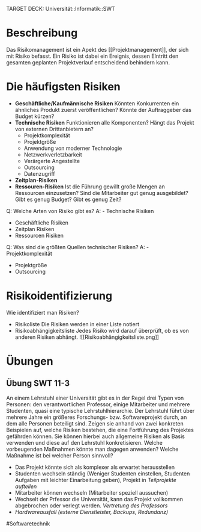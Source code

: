 TARGET DECK: Universität::Informatik::SWT

# Beschreibung
Das Risikomanagement ist ein Apekt des [[Projektmanagement]], der sich mit Risiko befasst.
Ein Risiko ist dabei ein Ereignis, dessen EIntritt den gesamten geplanten Projektverlauf entscheidend behindern kann.

# Die häufigsten Risiken
- **Geschäftliche/Kaufmännische Risiken**
Könnten Konkurrenten ein ähnliches Produkt zuerst veröffentlichen?
Könnte der Auftraggeber das Budget kürzen?
- **Technische Risiken**
Funktionieren alle Komponenten?
Hängt das Projekt von externen Drittanbietern an?
  - Projektkomplexität
  - Projektgröße
  - Anwendung von moderner Technologie
  - Netzwerkverletzbarkeit
  - Verärgerte Angestellte
  - Outsourcing
  - Datenzugriff
- **Zeitplan-Risiken**
- **Ressouren-Risiken**
Ist die Führung gewillt große Mengen an Ressourcen einzusetzen?
Sind die Mitarbeiter gut genug ausgebildet?
Gibt es genug Budget?
Gibt es genug Zeit?


Q: Welche Arten von Risiko gibt es?
A: - Technische Risiken
- Geschäftliche Risiken
- Zeitplan Risiken
- Ressourcen Risiken
<!--ID: 1645260973510-->


Q: Was sind die größten Quellen technischer Risiken?
A: - Projektkomplexität
- Projektgröße
- Outsourcing
<!--ID: 1645260973705-->


# Risikoidentifizierung
Wie identifiziert man Risiken?
- Risikoliste
Die Risiken werden in einer Liste notiert
- Risikoabhängigkeitsliste
Jedes Risiko wird darauf überprüft, ob es von anderen Risiken abhängt.
![[Risikoabhängigkeitsliste.png]]

# Übungen
## Übung SWT 11-3
An einem Lehrstuhl einer Universität gibt es in der Regel drei Typen von Personen: den verantwortlichen Professor, einige Mitarbeiter und mehrere Studenten, quasi eine typische Lehrstuhlhierarchie. Der Lehrstuhl führt über mehrere Jahre ein größeres Forschungs- bzw. Softwareprojekt durch, an dem alle Personen beteiligt sind. 
Zeigen sie anhand von zwei konkreten Beispielen auf, welche Risiken bestehen, die eine Fortführung des Projektes gefährden können. Sie können hierbei auch allgemeine Risiken als Basis
verwenden und diese auf den Lehrstuhl konkretisieren. Welche vorbeugenden Maßnahmen
könnte man dagegen anwenden? Welche Maßnahme ist bei welcher Person sinnvoll?

- Das Projekt könnte sich als komplexer als erwartet herausstellen
- Studenten wechseln ständig (Weniger Studenten einstellen, Studenten Aufgaben mit leichter Einarbeitung geben), Projekt in *Teilprojekte aufteilen*
- Mitarbeiter können wechseln (Mitarbeiter speziell aussuchen)
- Wechselt der Prfessor die Universität, kann das Projekt vollkommen abgebrochen oder verlegt werden.
*Vertretung des Professors*
- *Hardwareausfall (externe Dienstleister, Backups, Redundanz)* 


#Softwaretechnik 


